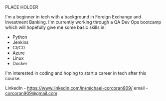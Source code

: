 PLACE HOLDER

I'm a beginner in tech with a background in Foreign Exchange and Investment Banking. I'm currently working through a QA Dev Ops bootcamp which will hopefully give me some basic skills in:
  - Python
  - Jenkins
  - CI/CD
  - Azure
  - Linux
  - Docker
 
 I'm interested in coding and hoping to start a career in tech after this course.
 
 LinkedIn - https://www.linkedin.com/in/michael-corcoran909/
 email - corcoran909@gmail.com

 
